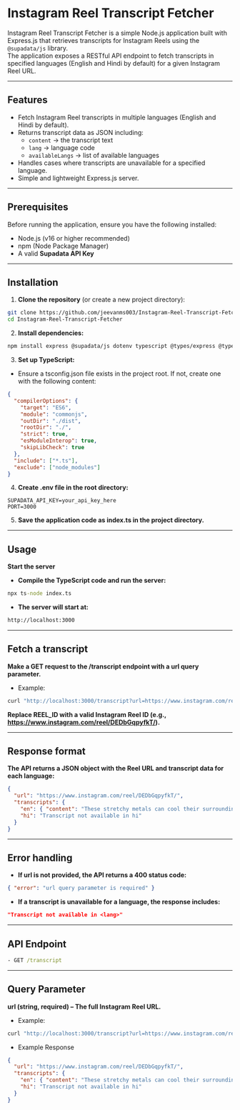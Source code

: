 # Instagram Reel Transcript Fetcher

Instagram Reel Transcript Fetcher is a simple Node.js application built with Express.js that retrieves transcripts for Instagram Reels using the `@supadata/js` library.  
The application exposes a RESTful API endpoint to fetch transcripts in specified languages (English and Hindi by default) for a given Instagram Reel URL.

---

## Features

- Fetch Instagram Reel transcripts in multiple languages (English and Hindi by default).  
- Returns transcript data as JSON including:
  - `content` → the transcript text  
  - `lang` → language code  
  - `availableLangs` → list of available languages  
- Handles cases where transcripts are unavailable for a specified language.  
- Simple and lightweight Express.js server.

---

## Prerequisites

Before running the application, ensure you have the following installed:

- Node.js (v16 or higher recommended)  
- npm (Node Package Manager)  
- A valid **Supadata API Key**  

---

## Installation

1. **Clone the repository** (or create a new project directory):

```bash
git clone https://github.com/jeevanms003/Instagram-Reel-Transcript-Fetcher
cd Instagram-Reel-Transcript-Fetcher
```
2. **Install dependencies:**

```bash
npm install express @supadata/js dotenv typescript @types/express @types/node
```

3. **Set up TypeScript:**

- Ensure a tsconfig.json file exists in the project root. If not, create one with the following content:

```json
{
  "compilerOptions": {
    "target": "ES6",
    "module": "commonjs",
    "outDir": "./dist",
    "rootDir": "./",
    "strict": true,
    "esModuleInterop": true,
    "skipLibCheck": true
  },
  "include": ["*.ts"],
  "exclude": ["node_modules"]
}
```

4. **Create .env file in the root directory:**
```env
SUPADATA_API_KEY=your_api_key_here
PORT=3000
```

5. **Save the application code as index.ts in the project directory.**

---

## Usage

**Start the server**

- **Compile the TypeScript code and run the server:**

```cmd
npx ts-node index.ts
```

- **The server will start at:**
```cmd
http://localhost:3000
```
---

## Fetch a transcript

**Make a GET request to the /transcript endpoint with a url query parameter.**

- Example:

```cmd
curl "http://localhost:3000/transcript?url=https://www.instagram.com/reel/REEL_ID/"
```

**Replace REEL_ID with a valid Instagram Reel ID (e.g., https://www.instagram.com/reel/DEDbGqpyfkT/).**

---

## Response format

**The API returns a JSON object with the Reel URL and transcript data for each language:**

```json
{
  "url": "https://www.instagram.com/reel/DEDbGqpyfkT/",
  "transcripts": {
    "en": { "content": "These stretchy metals can cool their surroundings...", "lang": "en", "availableLangs": ["en"] },
    "hi": "Transcript not available in hi"
  }
}
```
---

## Error handling

- **If url is not provided, the API returns a 400 status code:**

```json
{ "error": "url query parameter is required" }
```

- **If a transcript is unavailable for a language, the response includes:**

```json
"Transcript not available in <lang>"
```
---

## API Endpoint
```cmd
- GET /transcript
```
---

## Query Parameter

**url (string, required) – The full Instagram Reel URL.**

- Example:

```cmd
curl "http://localhost:3000/transcript?url=https://www.instagram.com/reel/DEDbGqpyfkT/"
```

- Example Response

```json
{
  "url": "https://www.instagram.com/reel/DEDbGqpyfkT/",
  "transcripts": {
    "en": { "content": "These stretchy metals can cool their surroundings...", "lang": "en", "availableLangs": ["en"] },
    "hi": "Transcript not available in hi"
  }
}
```
